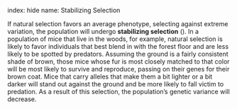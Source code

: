 index: hide
name: Stabilizing Selection

If natural selection favors an average phenotype, selecting against extreme variation, the population will undergo  **stabilizing selection** (). In a population of mice that live in the woods, for example, natural selection is likely to favor individuals that best blend in with the forest floor and are less likely to be spotted by predators. Assuming the ground is a fairly consistent shade of brown, those mice whose fur is most closely matched to that color will be most likely to survive and reproduce, passing on their genes for their brown coat. Mice that carry alleles that make them a bit lighter or a bit darker will stand out against the ground and be more likely to fall victim to predation. As a result of this selection, the population’s genetic variance will decrease.
